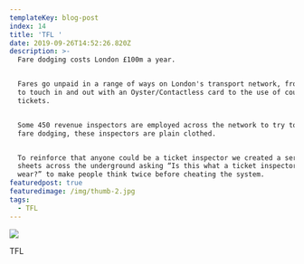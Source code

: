 ```yaml
---
templateKey: blog-post
index: 14
title: 'TFL '
date: 2019-09-26T14:52:26.820Z
description: >-
  Fare dodging costs London £100m a year.


  Fares go unpaid in a range of ways on London's transport network, from failing
  to touch in and out with an Oyster/Contactless card to the use of counterfeit
  tickets.


  Some 450 revenue inspectors are employed across the network to try to stop
  fare dodging, these inspectors are plain clothed.


  To reinforce that anyone could be a ticket inspector we created a series 6
  sheets across the underground asking “Is this what a ticket inspector would
  wear?” to make people think twice before cheating the system.
featuredpost: true
featuredimage: /img/thumb-2.jpg
tags:
  - TFL
---
```

![](/img/underground-scamp_1340_c.jpg)

TFL
